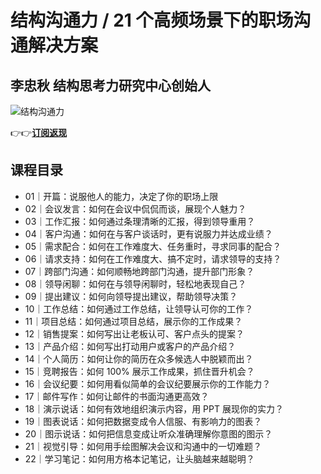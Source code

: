 结构沟通力 / 21 个高频场景下的职场沟通解决方案
==========================

李忠秋 **结构思考力研究中心创始人**
--------------------

![结构沟通力](https://www.geekgay.com/storage/geek/geek_3bcf02f3aa1cdc533959e5462f4d4f45.jpg)  
  
👉👉[**订阅返现**](https://time.geekbang.org/column/intro/100610901?code=Qs68FsMOUbYnFtbp4mS0y-fOtKSHDXJuD7RZVLaY94M%3D "结构沟通力")  
  
课程目录
----

  
  
- 01｜开篇：说服他人的能力，决定了你的职场上限
- 02｜会议发言：如何在会议中侃侃而谈，展现个人魅力？
- 03｜工作汇报：如何通过条理清晰的汇报，得到领导重用？
- 04｜客户沟通：如何在与客户谈话时，更有说服力并达成业绩？
- 05｜需求配合：如何在工作难度大、任务重时，寻求同事的配合？
- 06｜请求支持：如何在工作难度大、搞不定时，请求领导的支持？
- 07｜跨部门沟通：如何顺畅地跨部门沟通，提升部门形象？
- 08｜领导闲聊：如何在与领导闲聊时，轻松地表现自己？
- 09｜提出建议：如何向领导提出建议，帮助领导决策？
- 10｜工作总结：如何通过工作总结，让领导认可你的工作？
- 11｜项目总结：如何通过项目总结，展示你的工作成果？
- 12｜销售提案：如何写出让老板认可、客户点头的提案？
- 13｜产品介绍：如何写出打动用户或客户的产品介绍？
- 14｜个人简历：如何让你的简历在众多候选人中脱颖而出？
- 15｜竞聘报告：如何 100% 展示工作成果，抓住晋升机会？
- 16｜会议纪要：如何用看似简单的会议纪要展示你的工作能力？
- 17｜邮件写作：如何让邮件的书面沟通更高效？
- 18｜演示说话：如何有效地组织演示内容，用 PPT 展现你的实力？
- 19｜图表说话：如何把数据变成令人信服、有影响力的图表？
- 20｜图示说话：如何把信息变成让听众准确理解你意图的图示？
- 21｜视觉引导：如何用手绘图解决会议和沟通中的一切难题？
- 22｜学习笔记：如何用方格本记笔记，让头脑越来越聪明？